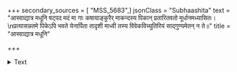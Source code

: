 +++
secondary_sources = [ "MSS_5683",]
jsonClass = "Subhaashita"
text = "आस्वाद्यात्र मधूनि षट्पद मदं मा गाः कषायाङ्कुरैर् माकन्दस्य पिकान् प्रतारितवतो मूर्धानमध्यासितः।  \nप्रत्यासन्नतमे पिकेऽपि भवते येनार्पिता तादृशी माध्वी तस्य विवेकविच्युतिरियं साद्गुण्यमेतन् न ते॥"
title = "आस्वाद्यात्र मधूनि"

+++

<details><summary>Text</summary>

आस्वाद्यात्र मधूनि षट्पद मदं मा गाः कषायाङ्कुरैर् माकन्दस्य पिकान् प्रतारितवतो मूर्धानमध्यासितः।  
प्रत्यासन्नतमे पिकेऽपि भवते येनार्पिता तादृशी माध्वी तस्य विवेकविच्युतिरियं साद्गुण्यमेतन् न ते॥
</details>
